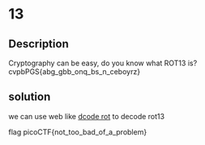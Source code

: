 # 13

## Description


Cryptography can be easy, do you know what ROT13 is? cvpbPGS{abg_gbb_onq_bs_n_ceboyrz}


## solution 


we can use web like [dcode rot](https://www.dcode.fr/rot-13-cipher) to decode rot13

flag picoCTF{not_too_bad_of_a_problem}
